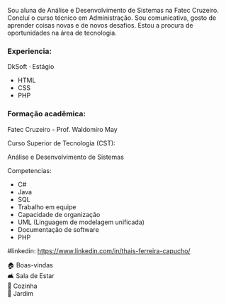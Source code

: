 
Sou aluna de Análise e Desenvolvimento de Sistemas na Fatec Cruzeiro. Concluí o curso técnico em Administração. 
Sou comunicativa, gosto de aprender coisas novas e de novos desafios. Estou a procura de oportunidades na área de tecnologia.

### Experiencia:
DkSoft · Estágio
  - HTML
  - CSS
  - PHP

### Formação acadêmica:

Fatec Cruzeiro - Prof. Waldomiro May

Curso Superior de Tecnologia (CST):

Análise e Desenvolvimento de Sistemas

Competencias:
  - C#
  - Java
  - SQL
  - Trabalho em equipe
  - Capacidade de organização
  - UML (Linguagem de modelagem unificada)
  - Documentação de software
  - PHP
  
#linkedin:
https://www.linkedin.com/in/thais-ferreira-capucho/

<!DOCTYPE html>
<html>
<head>
    <link rel="stylesheet" href="https://unpkg.com/swiper/swiper-bundle.min.css">
</head>
<body>
    <div class="swiper-container">
        <div class="swiper-wrapper">
            <div class="swiper-slide">🏠 Boas-vindas</div>
            <div class="swiper-slide">🛋️ Sala de Estar</div>
            <div class="swiper-slide">🍳 Cozinha</div>
            <div class="swiper-slide">🌳 Jardim</div>
        </div>
    </div>
    <script src="https://unpkg.com/swiper/swiper-bundle.min.js"></script>
    <script>
        const swiper = new Swiper('.swiper-container', {
            direction: 'horizontal',
            loop: true
        });
    </script>
</body>
</html>





